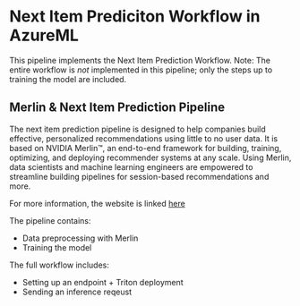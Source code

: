 # Next Item Prediciton Workflow in AzureML

This pipeline implements the Next Item Prediction Workflow. Note: The entire workflow is *not* implemented in this pipeline; only the steps up to training the model are included. 

## Merlin & Next Item Prediction Pipeline
The next item prediction pipeline is designed to help companies build effective, personalized recommendations using little to no user data. It is based on NVIDIA Merlin™, an end-to-end framework for building, training, optimizing, and deploying recommender systems at any scale. Using Merlin, data scientists and machine learning engineers are empowered to streamline building pipelines for session-based recommendations and more.

For more information, the website is linked [here]()

The pipeline contains:
- Data preprocessing with Merlin
- Training the model 

The full workflow includes: 
- Setting up an endpoint + Triton deployment 
- Sending an inference reqeust 

